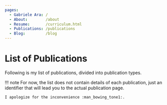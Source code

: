 ```yaml
---
pages:
  - Gabriele Ara: /
  - About:        /about
  - Resume:       /curriculum.html
  - Publications: /publications
  - Blog:         /blog
---
```


# List of Publications

Following is my list of publications, divided into publication types.

!!! note
    For now, the list does not contain details of each publication, just an identifier that will lead you to the actual publication page.

    I apologize for the inconvenience :man_bowing_tone1:.



<div id='publist'>
</div>

<script>
    function generate_publist() {
        const destination = document.getElementById('publist')
        const sections = document.querySelectorAll('li.md-nav__item--section');
        sections.forEach(section => {
            const outer_elem = section.querySelector('label.md-nav__link')
            if (!outer_elem)
                return;

            const label_elem = outer_elem.querySelector('.md-ellipsis');
            if(!label_elem || !label_elem.firstChild)
                return;

            const label = label_elem.firstChild.nodeValue.trim();
            if (label == 'Posts' || label == 'Archive')
                return;

            const section_title = document.createElement('h2')
            section_title.appendChild(document.createTextNode(label));
            destination.appendChild(section_title);

            const elements = section.querySelectorAll('li.md-nav__item');
            elements.forEach(el => {
                const link = el.querySelector('a[href]');
                const link_span = link.querySelector('.md-ellipsis');
                const text = link_span.firstChild.nodeValue.trim()
                const url = link.href.trim()

                const link_node = document.createElement('a');
                link_node.href = url;
                link_node.appendChild(document.createTextNode(text));

                const element_node = document.createElement('p');
                element_node.appendChild(link_node);
                destination.appendChild(element_node);
            });
        });
    }

    generate_publist();
</script>

<style>
</style>
